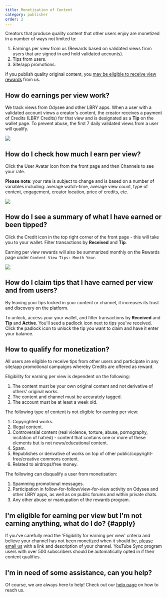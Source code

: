 ```yaml
---
title: Monetization of Content
category: publisher
order: 2
---
```


Creators that produce quality content that other users enjoy are monetized in a number of ways not limited to:
1. Earnings per view from us (Rewards based on validated views from users that are signed in and hold validated accounts).
2. Tips from users.
3. Site/app promotions.

If you publish quality original content, you [may be eligible to receive view rewards](#apply) from us.

## How do earnings per view work?

We track views from Odysee and other LBRY apps. When a user with a validated account views a creator's content, the creator receives a payment of Credits (LBRY Credits) for that view and is designated as a **Tip** on the wallet page. To prevent abuse, the first 7 daily validated views from a user will qualify.  

![](https://thumbs.spee.ch/view/@thumbnails:4c/9decca5b3974f17a.jpeg)

## How do I check how much I earn per view?

Click the User Avatar icon from the front page and then Channels to see your rate.

**Please note**: your rate is subject to change and is based on a number of variables including: average watch-time, average view count, type of content, engagement, creator location, price of credits, etc.

![](https://spee.ch/9/e03f4142ae5abdb8.png)

## How do I see a summary of what I have earned or been tipped?

Click the Credit icon in the top right corner of the front page - this will take you to your wallet.
Filter transactions by **Received** and **Tip**.

Earning per view rewards will also be summarized monthly on the Rewards page under `Content View Tips: Month Year`.

![](https://thumbs.spee.ch/view/@thumbnails:4c/9decca5b3974f17a.jpeg)

## How do I claim tips that I have earned per view and from users?

By leaving your tips locked in your content or channel, it increases its trust and discovery on the platform. 

To unlock, access your your wallet, and filter transactions by **Received** and **Tip** and **Active**. You'll seed a padlock icon next to tips you've received.
Click the padlock icon to unlock the tip you want to claim and have it enter your balance. 

## How to qualify for monetization?

All users are eligible to receive tips from other users and participate in any site/app promotional campaigns whereby Credits are offered as reward.

Eligibility for earning per view is dependent on the following:

1. The content must be your own original content and not derivative of others' original works.
1. The content and channel must be accurately tagged.
1. The account must be at least a week old.

The following type of content is not eligible for earning per view:

1. Copyrighted works.
1. Illegal content.
1. Controversial content (real violence, torture, abuse, pornography, incitation of hatred) - content that contains one or more of these elements but is not news/educational content.
1. Spam.
1. Republishes or derivative of works on top of other public/copyright-free/creative commons content.
1. Related to airdrops/free money.

The following can disqualify a user from monetisation:

1. Spamming promotional messages.
1. Participation in follow-for-follow/view-for-view activity on Odysee and other LBRY apps, as well as on public forums and within private chats.
1. Any other abuse or maniupation of the rewards program.

## I'm eligible for earning per view but I'm not earning anything, what do I do? {#apply}

If you've carefully read the 'Eligibility for earning per view' criteria and believe your channel has not been monetized when it should be, [please email us](mailto:hello@lbry.com) with a link and description of your channel. YouTube Sync program users with over 500 subscribers should be automatically opted in if their content qualifies. 

## I'm in need of some assistance, can you help?

Of course, we are always here to help! Check out our [help page](https://lbry.com/faq/support) on how to reach us.
